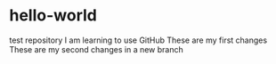 # hello-world
test repository
I am learning to use GitHub
These are my first changes
These are my second changes in a new branch
